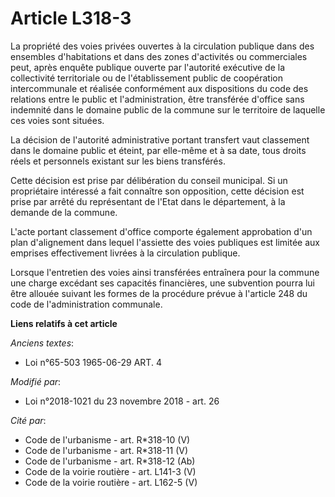 # Article L318-3

La propriété des voies privées ouvertes à la circulation publique dans des ensembles d'habitations et dans des zones
d'activités ou commerciales peut, après enquête publique ouverte par l'autorité exécutive de la collectivité territoriale ou
de l'établissement public de coopération intercommunale et réalisée conformément aux dispositions du code des relations entre
le public et l'administration, être transférée d'office sans indemnité dans le domaine public de la commune sur le territoire
de laquelle ces voies sont situées.

La décision de l'autorité administrative portant transfert vaut classement dans le domaine public et éteint, par elle-même et
à sa date, tous droits réels et personnels existant sur les biens transférés.

Cette décision est prise par délibération du conseil municipal. Si un propriétaire intéressé a fait connaître son opposition,
cette décision est prise par arrêté du représentant de l'Etat dans le département, à la demande de la commune.

L'acte portant classement d'office comporte également approbation d'un plan d'alignement dans lequel l'assiette des voies
publiques est limitée aux emprises effectivement livrées à la circulation publique.

Lorsque l'entretien des voies ainsi transférées entraînera pour la commune une charge excédant ses capacités financières, une
subvention pourra lui être allouée suivant les formes de la procédure prévue à l'article 248 du code de l'administration
communale.

**Liens relatifs à cet article**

_Anciens textes_:

  - Loi n°65-503 1965-06-29 ART. 4

_Modifié par_:

  - Loi n°2018-1021 du 23 novembre 2018 - art. 26

_Cité par_:

  - Code de l'urbanisme - art. R*318-10 (V)
  - Code de l'urbanisme - art. R*318-11 (V)
  - Code de l'urbanisme - art. R*318-12 (Ab)
  - Code de la voirie routière - art. L141-3 (V)
  - Code de la voirie routière - art. L162-5 (V)
